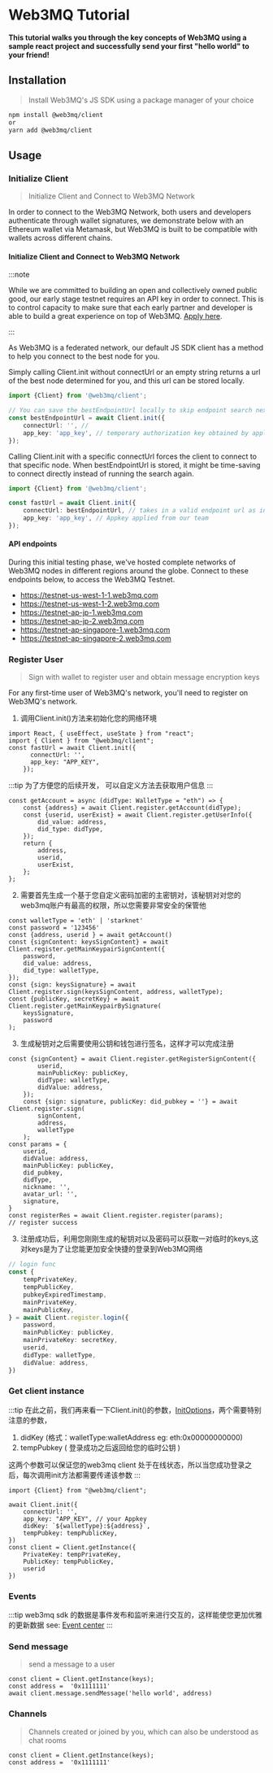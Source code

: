 
# Web3MQ Tutorial

**This tutorial walks you through the key concepts of Web3MQ using a sample react project and successfully
send your first "hello world" to your friend!**

## Installation

> Install Web3MQ's JS SDK using a package manager of your choice

```bash
npm install @web3mq/client
or
yarn add @web3mq/client
```


## Usage

### Initialize Client

> Initialize Client and Connect to Web3MQ Network

In order to connect to the Web3MQ Network, both users and developers authenticate through wallet signatures, we
demonstrate below with an Ethereum wallet via Metamask, but Web3MQ is built to be compatible with wallets across
different chains.

#### Initialize Client and Connect to Web3MQ Network

:::note

While we are committed to building an open and collectively owned public good, our early stage testnet requires an API
key in order to connect. This is to control capacity to make sure that each early partner and developer is able to build
a great experience on top of Web3MQ. [Apply here](https://web3mq.com/apply).

:::

As Web3MQ is a federated network, our default JS SDK client has a method to help you connect to the best node for you.

Simply calling Client.init without connectUrl or an empty string returns a url of the best node determined for you, and
this url can be stored locally.

```ts
import {Client} from '@web3mq/client';

// You can save the bestEndpointUrl locally to skip endpoint search next time, which will save time, and
const bestEndpointUrl = await Client.init({
    connectUrl: '', //
    app_key: 'app_key', // temporary authorization key obtained by applying, will be removed in future testnets and mainnet
});
```

Calling Client.init with a specific connectUrl forces the client to connect to that specific node. When bestEndpointUrl
is stored, it might be time-saving to connect directly instead of running the search again.

```ts
import {Client} from '@web3mq/client';

const fastUrl = await Client.init({
    connectUrl: bestEndpointUrl, // takes in a valid endpoint url as input, when this paramter is given, client will always connect to that specific node.
    app_key: 'app_key', // Appkey applied from our team
});
```

#### API endpoints

During this initial testing phase, we've hosted complete networks of Web3MQ nodes in different regions around the globe.
Connect to these endpoints below, to access the Web3MQ Testnet.

- https://testnet-us-west-1-1.web3mq.com
- https://testnet-us-west-1-2.web3mq.com
- https://testnet-ap-jp-1.web3mq.com
- https://testnet-ap-jp-2.web3mq.com
- https://testnet-ap-singapore-1.web3mq.com
- https://testnet-ap-singapore-2.web3mq.com

### Register User

> Sign with wallet to register user and obtain message encryption keys

For any first-time user of Web3MQ's network, you'll need to register on Web3MQ's network. 

1. 调用Client.init()方法来初始化您的网络环境 
```tsx
import React, { useEffect, useState } from "react";
import { Client } from "@web3mq/client";
const fastUrl = await Client.init({
      connectUrl: '',
      app_key: "APP_KEY",
    });
```

:::tip
为了方便您的后续开发， 可以自定义方法去获取用户信息
:::
```tsx
const getAccount = async (didType: WalletType = "eth") => {
    const {address} = await Client.register.getAccount(didType);
    const {userid, userExist} = await Client.register.getUserInfo({
        did_value: address,
        did_type: didType,
    });
    return {
        address,
        userid,
        userExist,
    };
};

```

2. 需要首先生成一个基于您自定义密码加密的主密钥对，该秘钥对对您的web3mq账户有最高的权限，所以您需要非常安全的保管他
```tsx
const walletType = 'eth' | 'starknet'
const password = '123456'
const {address, userid } = await getAccount()
const {signContent: keysSignContent} = await Client.register.getMainKeypairSignContent({
    password,
    did_value: address,
    did_type: walletType,
});
const {sign: keysSignature} = await Client.register.sign(keysSignContent, address, walletType);
const {publicKey, secretKey} = await Client.register.getMainKeypairBySignature(
    keysSignature,
    password
);
```
3. 生成秘钥对之后需要使用公钥和钱包进行签名，这样才可以完成注册
```tsx
const {signContent} = await Client.register.getRegisterSignContent({
        userid,
        mainPublicKey: publicKey,
        didType: walletType,
        didValue: address,
    });
    const {sign: signature, publicKey: did_pubkey = ''} = await Client.register.sign(
        signContent,
        address,
        walletType
    );
const params = {
    userid,
    didValue: address,
    mainPublicKey: publicKey,
    did_pubkey,
    didType,
    nickname: '',
    avatar_url: '',
    signature,
}
const registerRes = await Client.register.register(params);
// register success
```
3. 注册成功后，利用您刚刚生成的秘钥对以及密码可以获取一对临时的keys,这对keys是为了让您能更加安全快捷的登录到Web3MQ网络
```ts
// login func
const {
    tempPrivateKey,
    tempPublicKey,
    pubkeyExpiredTimestamp,
    mainPrivateKey,
    mainPublicKey,
} = await Client.register.login({
    password,
    mainPublicKey: publicKey,
    mainPrivateKey: secretKey,
    userid,
    didType: walletType,
    didValue: address,
})
```
### Get client instance

:::tip
在此之前，我们再来看一下Client.init()的参数，[InitOptions](/docs/Web3MQ-SDK/JS-SDK/types/#initoptions)，两个需要特别注意的参数，
1. didKey  (格式：walletType:walletAddress  eg:   eth:0x00000000000)
2. tempPubkey  ( 登录成功之后返回给您的临时公钥 )

这两个参数可以保证您的web3mq client 处于在线状态，所以当您成功登录之后，每次调用init方法都需要传递该参数
:::

```tsx
import {Client} from "@web3mq/client";

await Client.init({
    connectUrl: '',
    app_key: "APP_KEY", // your Appkey
    didKey: `${walletType}:${address}`,
    tempPubkey: tempPublicKey,
})
const client = Client.getInstance({
    PrivateKey: tempPrivateKey,
    PublicKey: tempPublicKey,
    userid
})
```
### Events

:::tip
web3mq sdk 的数据是事件发布和监听来进行交互的，这样能使您更加优雅的更新数据 see: [Event center](/docs/Web3MQ-SDK/JS-SDK/eventCenter)
:::

### Send message
> send a message to a user
```tsx
const client = Client.getInstance(keys);
const address =  '0x1111111'
await client.message.sendMessage('hello world', address)
```

### Channels 
> Channels created or joined by you, which can also be understood as chat rooms

```tsx
const client = Client.getInstance(keys);
const address =  '0x1111111'
```

